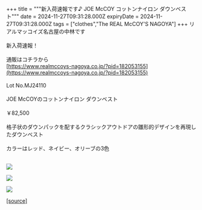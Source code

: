 +++
title = """新入荷速報です♪ JOE McCOY コットンナイロン ダウンベスト"""
date = 2024-11-27T09:31:28.000Z
expiryDate = 2024-11-27T09:31:28.000Z
tags = ["clothes","The REAL McCOY'S NAGOYA"]
+++
リアルマッコイズ名古屋の中林です  
   
新入荷速報！  
   
通販はコチラから  
[https://www.realmccoys-nagoya.co.jp/?pid=182053155](https://www.realmccoys-nagoya.co.jp/?pid=182053155)  
   
Lot No.MJ24110  
   
JOE McCOYのコットンナイロン ダウンベスト  
   
￥82,500  
   
格子状のダウンパックを配するクラシックアウトドアの雛形的デザインを再現したダウンベスト  
   
カラーはレッド、ネイビー、オリーブの3色  
 

[![](https://stat.ameba.jp/user_images/20241127/18/realmccoy-nagoya/b3/98/j/o1000100015514953409.jpg)](https://www.realmccoys-nagoya.co.jp/?pid=182053155)  
  
[![](https://stat.ameba.jp/user_images/20241127/18/realmccoy-nagoya/73/cf/j/o1000100015514953410.jpg)](https://www.realmccoys-nagoya.co.jp/?pid=182053155)  
  
[![](https://stat.ameba.jp/user_images/20241127/18/realmccoy-nagoya/24/d8/j/o1000100015514953412.jpg)](https://www.realmccoys-nagoya.co.jp/?pid=182053155)

[[source]](https://ameblo.jp/realmccoy-nagoya/entry-12876570863.html)
